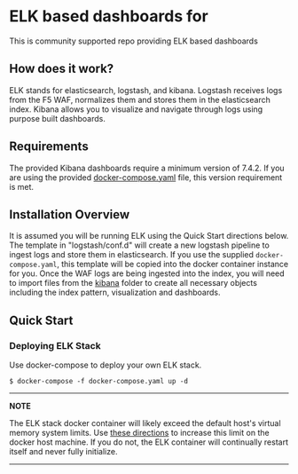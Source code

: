 # ELK based dashboards for 
This is community supported repo providing ELK based dashboards 

## How does it work?
ELK stands for elasticsearch, logstash, and kibana. Logstash receives logs from the F5 WAF, normalizes them and stores them in the elasticsearch index. Kibana allows you to visualize and navigate through logs using purpose built dashboards.

## Requirements
The provided Kibana dashboards require a minimum version of 7.4.2. If you are using the provided [docker-compose.yaml](docker-compose.yaml) file, this version requirement is met.

## Installation Overview
It is assumed you will be running ELK using the Quick Start directions below. The template in "logstash/conf.d" will create a new logstash pipeline to ingest logs and store them in elasticsearch. If you use the supplied `docker-compose.yaml`, this template will be copied into the docker container instance for you. Once the WAF logs are being ingested into the index, you will need to import files from the [kibana](kibana/) folder to create all necessary objects including the index pattern, visualization and dashboards.

## Quick Start
### Deploying ELK Stack
Use docker-compose to deploy your own ELK stack.
```
$ docker-compose -f docker-compose.yaml up -d
```

---
**NOTE**

The ELK stack docker container will likely exceed the default host's virtual memory system limits. Use [these directions](https://www.elastic.co/guide/en/elasticsearch/reference/5.0/vm-max-map-count.html#vm-max-map-count) to increase this limit on the docker host machine. If you do not, the ELK container will continually restart itself and never fully initialize.

---
